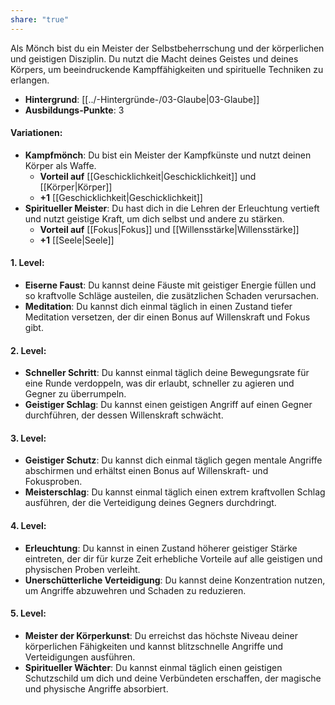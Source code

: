 ```yaml
---
share: "true"
---
```

Als Mönch bist du ein Meister der Selbstbeherrschung und der körperlichen und geistigen Disziplin. Du nutzt die Macht deines Geistes und deines Körpers, um beeindruckende Kampffähigkeiten und spirituelle Techniken zu erlangen.  
  
- **Hintergrund**: [[../-Hintergründe-/03-Glaube|03-Glaube]]  
- **Ausbildungs-Punkte**: 3  
  
#### **Variationen:**  
  
- **Kampfmönch**: Du bist ein Meister der Kampfkünste und nutzt deinen Körper als Waffe.  
    - **Vorteil auf** [[Geschicklichkeit|Geschicklichkeit]] und [[Körper|Körper]]  
    - **+1** [[Geschicklichkeit|Geschicklichkeit]]  
- **Spiritueller Meister**: Du hast dich in die Lehren der Erleuchtung vertieft und nutzt geistige Kraft, um dich selbst und andere zu stärken.  
    - **Vorteil auf** [[Fokus|Fokus]] und [[Willensstärke|Willensstärke]]  
    - **+1** [[Seele|Seele]]  
  
#### **1. Level:**  
  
- **Eiserne Faust**: Du kannst deine Fäuste mit geistiger Energie füllen und so kraftvolle Schläge austeilen, die zusätzlichen Schaden verursachen.  
- **Meditation**: Du kannst dich einmal täglich in einen Zustand tiefer Meditation versetzen, der dir einen Bonus auf Willenskraft und Fokus gibt.  
  
#### **2. Level:**  
  
- **Schneller Schritt**: Du kannst einmal täglich deine Bewegungsrate für eine Runde verdoppeln, was dir erlaubt, schneller zu agieren und Gegner zu überrumpeln.  
- **Geistiger Schlag**: Du kannst einen geistigen Angriff auf einen Gegner durchführen, der dessen Willenskraft schwächt.  
  
#### **3. Level:**  
  
- **Geistiger Schutz**: Du kannst dich einmal täglich gegen mentale Angriffe abschirmen und erhältst einen Bonus auf Willenskraft- und Fokusproben.  
- **Meisterschlag**: Du kannst einmal täglich einen extrem kraftvollen Schlag ausführen, der die Verteidigung deines Gegners durchdringt.  
  
#### **4. Level:**  
  
- **Erleuchtung**: Du kannst in einen Zustand höherer geistiger Stärke eintreten, der dir für kurze Zeit erhebliche Vorteile auf alle geistigen und physischen Proben verleiht.  
- **Unerschütterliche Verteidigung**: Du kannst deine Konzentration nutzen, um Angriffe abzuwehren und Schaden zu reduzieren.  
  
#### **5. Level:**  
  
- **Meister der Körperkunst**: Du erreichst das höchste Niveau deiner körperlichen Fähigkeiten und kannst blitzschnelle Angriffe und Verteidigungen ausführen.  
- **Spiritueller Wächter**: Du kannst einmal täglich einen geistigen Schutzschild um dich und deine Verbündeten erschaffen, der magische und physische Angriffe absorbiert.